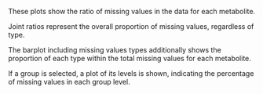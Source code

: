 These plots show the ratio of missing values in the data for each metabolite.

Joint ratios represent the overall proportion of missing values, regardless of type.

The barplot including missing values types additionally shows the proportion of each type within the total missing values for each metabolite.

If a group is selected, a plot of its levels is shown, indicating the percentage of missing values in each group level.